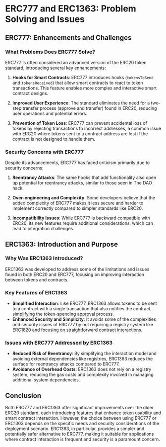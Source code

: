 # ERC777 and ERC1363: Problem Solving and Issues

## ERC777: Enhancements and Challenges

### **What Problems Does ERC777 Solve?**

ERC777 is often considered an advanced version of the ERC20 token standard, introducing several key enhancements:

1. **Hooks for Smart Contracts**: ERC777 introduces hooks (`tokensToSend` and `tokensReceived`) that allow smart contracts to react to token transactions. This feature enables more complex and interactive smart contract designs.

2. **Improved User Experience**: The standard eliminates the need for a two-step transfer process (approve and transfer) found in ERC20, reducing user operations and potential errors.

3. **Prevention of Token Loss**: ERC777 can prevent accidental loss of tokens by rejecting transactions to incorrect addresses, a common issue with ERC20 where tokens sent to a contract address are lost if the contract is not designed to handle them.

### **Security Concerns with ERC777**

Despite its advancements, ERC777 has faced criticism primarily due to security concerns:

1. **Reentrancy Attacks**: The same hooks that add functionality also open up potential for reentrancy attacks, similar to those seen in The DAO hack.

2. **Over-engineering and Complexity**: Some developers believe that the added complexity of ERC777 makes it less secure and harder to implement correctly compared to simpler standards like ERC20.

3. **Incompatibility Issues**: While ERC777 is backward compatible with ERC20, its new features require additional considerations, which can lead to integration challenges.

## ERC1363: Introduction and Purpose

### **Why Was ERC1363 Introduced?**

ERC1363 was developed to address some of the limitations and issues found in both ERC20 and ERC777, focusing on improving interaction between tokens and contracts.

### **Key Features of ERC1363**

- **Simplified Interaction**: Like ERC777, ERC1363 allows tokens to be sent to a contract with a single transaction that also notifies the contract, simplifying the token-spending approval process.
- **Enhanced Security and Simplicity**: It avoids some of the complexities and security issues of ERC777 by not requiring a registry system like ERC1820 and focusing on straightforward contract interactions.

### **Issues with ERC777 Addressed by ERC1363**

- **Reduced Risk of Reentrancy**: By simplifying the interaction model and avoiding external dependencies like registries, ERC1363 reduces the surface for reentrancy attacks compared to ERC777.
- **Avoidance of Overhead Costs**: ERC1363 does not rely on a registry system, reducing the gas costs and complexity involved in managing additional system dependencies.

## Conclusion

Both ERC777 and ERC1363 offer significant improvements over the older ERC20 standard, each introducing features that enhance token usability and smart contract interaction. However, the choice between using ERC777 or ERC1363 depends on the specific needs and security considerations of the deployment scenario. ERC1363, in particular, provides a simpler and potentially safer alternative to ERC777, making it suitable for applications where contract interaction is frequent and security is a paramount concern.

